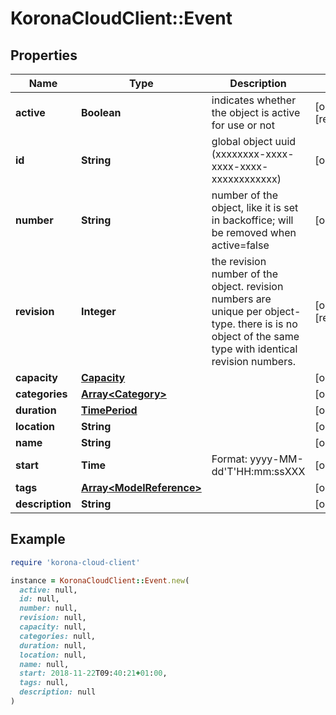 # KoronaCloudClient::Event

## Properties

| Name | Type | Description | Notes |
| ---- | ---- | ----------- | ----- |
| **active** | **Boolean** | indicates whether the object is active for use or not | [optional][readonly] |
| **id** | **String** | global object uuid (xxxxxxxx-xxxx-xxxx-xxxx-xxxxxxxxxxxx) | [optional] |
| **number** | **String** | number of the object, like it is set in backoffice; will be removed when active&#x3D;false | [optional] |
| **revision** | **Integer** | the revision number of the object. revision numbers are unique per object-type. there is is no object of the same type with identical revision numbers. | [optional][readonly] |
| **capacity** | [**Capacity**](Capacity.md) |  | [optional] |
| **categories** | [**Array&lt;Category&gt;**](Category.md) |  | [optional] |
| **duration** | [**TimePeriod**](TimePeriod.md) |  | [optional] |
| **location** | **String** |  | [optional] |
| **name** | **String** |  | [optional] |
| **start** | **Time** | Format: yyyy-MM-dd&#39;T&#39;HH:mm:ssXXX | [optional] |
| **tags** | [**Array&lt;ModelReference&gt;**](ModelReference.md) |  | [optional] |
| **description** | **String** |  | [optional] |

## Example

```ruby
require 'korona-cloud-client'

instance = KoronaCloudClient::Event.new(
  active: null,
  id: null,
  number: null,
  revision: null,
  capacity: null,
  categories: null,
  duration: null,
  location: null,
  name: null,
  start: 2018-11-22T09:40:21+01:00,
  tags: null,
  description: null
)
```

